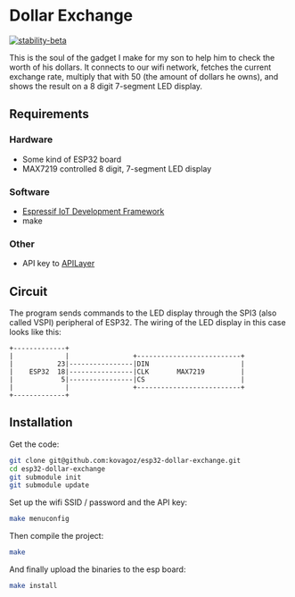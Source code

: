 Dollar Exchange
===============

[![stability-beta](https://img.shields.io/badge/stability-beta-33bbff.svg)](https://github.com/mkenney/software-guides/blob/master/STABILITY-BADGES.md#beta)

This is the soul of the gadget I make for my son to help him to check the worth
of his dollars. It connects to our wifi network, fetches the current exchange
rate, multiply that with 50 (the amount of dollars he owns), and shows the
result on a 8 digit 7-segment LED display.

Requirements
------------

### Hardware

- Some kind of ESP32 board
- MAX7219 controlled 8 digit, 7-segment LED display

### Software

- [Espressif IoT Development Framework](https://www.espressif.com/en/products/sdks/esp-idf)
- make

### Other

- API key to [APILayer](https://apilayer.com)

Circuit
-------

The program sends commands to the LED display through the SPI3 (also called VSPI)
peripheral of ESP32. The wiring of the LED display in this case looks like this:

```
+-------------+
|             |                +--------------------------+
|           23|----------------|DIN                       |
|    ESP32  18|----------------|CLK       MAX7219         |
|            5|----------------|CS                        |
|             |                +--------------------------+
+-------------+
```

Installation
------------

Get the code:

```sh
git clone git@github.com:kovagoz/esp32-dollar-exchange.git
cd esp32-dollar-exchange
git submodule init
git submodule update
```

Set up the wifi SSID / password and the API key:

```sh
make menuconfig
```

Then compile the project:

```sh
make
```

And finally upload the binaries to the esp board:

```sh
make install
```
